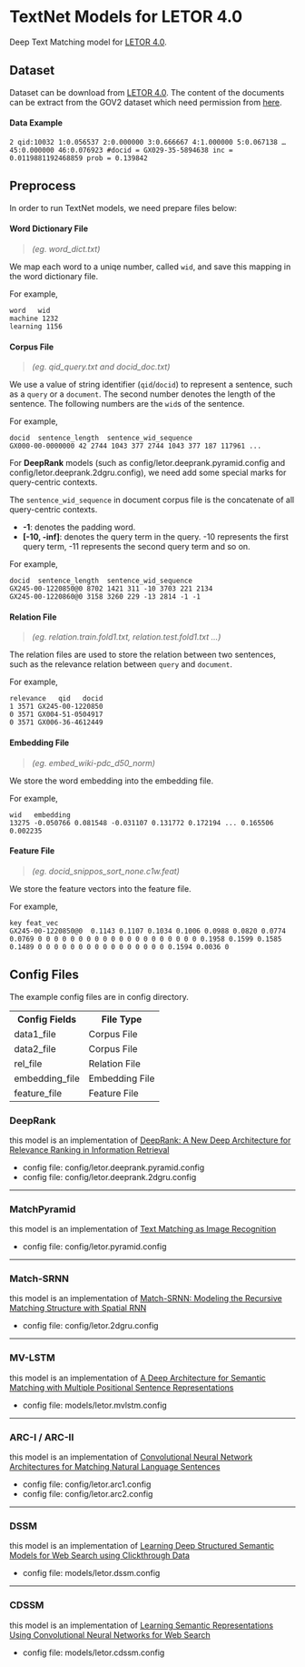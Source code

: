 # TextNet Models for LETOR 4.0 #

Deep Text Matching model for [LETOR 4.0](https://www.microsoft.com/en-us/research/project/letor-learning-rank-information-retrieval/). 

## Dataset

Dataset can be download from [LETOR 4.0](https://www.microsoft.com/en-us/research/project/letor-learning-rank-information-retrieval/).
The content of the documents can be extract from the GOV2 dataset which need permission from [here](http://ir.dcs.gla.ac.uk/test_collections/access_to_data.html).

#### Data Example
```
2 qid:10032 1:0.056537 2:0.000000 3:0.666667 4:1.000000 5:0.067138 … 45:0.000000 46:0.076923 #docid = GX029-35-5894638 inc = 0.0119881192468859 prob = 0.139842
```

## Preprocess

In order to run TextNet models, we need prepare files below:

#### **Word Dictionary File**   

> *(eg. word_dict.txt)*

We map each word to a uniqe number, called `wid`, and save this mapping in the word dictionary file. 

For example,

```
word   wid
machine 1232
learning 1156
```

#### **Corpus File**    

> *(eg. qid_query.txt and docid_doc.txt)*

We use a value of string identifier (`qid`/`docid`) to represent a sentence, such as a `query` or a `document`. The second number denotes the length of the sentence. The following numbers are the `wid`s of the sentence.

For example,

```
docid  sentence_length  sentence_wid_sequence
GX000-00-0000000 42 2744 1043 377 2744 1043 377 187 117961 ...
```

For **DeepRank** models (such as config/letor.deeprank.pyramid.config and config/letor.deeprank.2dgru.config), we need add some special marks for query-centric contexts.

The ```sentence_wid_sequence``` in document corpus file is the concatenate of all query-centric contexts. 

- **-1**: denotes the padding word.
- **[-10, -inf]**: denotes the query term in the query. -10 represents the first query term, -11 represents the second query term and so on.


For example,

```
docid  sentence_length  sentence_wid_sequence
GX245-00-1220850@0 8702 1421 311 -10 3703 221 2134 
GX245-00-1220860@0 3158 3260 229 -13 2814 -1 -1
```

#### **Relation File**    

> *(eg. relation.train.fold1.txt, relation.test.fold1.txt ...)*

The relation files are used to store the relation between two sentences, such as the relevance relation between `query` and `document`.

For example,

```
relevance   qid   docid
1 3571 GX245-00-1220850
0 3571 GX004-51-0504917
0 3571 GX006-36-4612449
```

#### **Embedding File**    

> *(eg. embed_wiki-pdc_d50_norm)*

We store the word embedding into the embedding file.

For example,

```
wid   embedding
13275 -0.050766 0.081548 -0.031107 0.131772 0.172194 ... 0.165506 0.002235
```

#### **Feature File**

> *(eg. docid_snippos_sort_none.c1w.feat)*

We store the feature vectors into the feature file.

For example,

```
key feat_vec
GX245-00-1220850@0  0.1143 0.1107 0.1034 0.1006 0.0988 0.0820 0.0774 0.0769 0 0 0 0 0 0 0 0 0 0 0 0 0 0 0 0 0 0 0 0 0.1958 0.1599 0.1585 0.1489 0 0 0 0 0 0 0 0 0 0 0 0 0 0 0 0 0.1594 0.0036 0
```

## Config Files

The example config files are in config directory.

<table>
<tr>
    <th>Config Fields</th>
    <th>File Type</th>
</tr>
<tr>
    <td> data1_file </td>
    <td> Corpus File </td>
</tr>
<tr>
    <td> data2_file </td>
    <td> Corpus File </td>
</tr>
<tr>
    <td> rel_file </td>
    <td> Relation File </td>
</tr>
<tr>
    <td> embedding_file </td>
    <td> Embedding File </td>
</tr>
<tr>
    <td> feature_file </td>
    <td> Feature File </td>
</tr>
</table>

### DeepRank
this model is an implementation of <a href="https://arxiv.org/abs/1710.05649"> DeepRank: A New Deep Architecture for Relevance Ranking in Information Retrieval </a>

- config file: config/letor.deeprank.pyramid.config
- config file: config/letor.deeprank.2dgru.config

---
### MatchPyramid

this model is an implementation of <a href="https://arxiv.org/abs/1602.06359"> Text Matching as Image Recognition</a>

- config file: config/letor.pyramid.config

---
### Match-SRNN
this model is an implementation of <a href="https://arxiv.org/abs/1604.04378"> Match-SRNN: Modeling the Recursive Matching Structure with Spatial RNN </a>

- config file: config/letor.2dgru.config

---
### MV-LSTM

this model is an implementation of <a href="https://arxiv.org/abs/1511.08277">A Deep Architecture for Semantic Matching with Multiple Positional Sentence Representations</a>

- config file: models/letor.mvlstm.config

---
### ARC-I / ARC-II

this model is an implementation of <a href="https://arxiv.org/abs/1503.03244">Convolutional Neural Network Architectures for Matching Natural Language Sentences</a>

- config file: config/letor.arc1.config
- config file: config/letor.arc2.config

---
### DSSM

this model is an implementation of <a href="https://www.microsoft.com/en-us/research/wp-content/uploads/2016/02/cikm2013_DSSM_fullversion.pdf">Learning Deep Structured Semantic Models for Web Search using Clickthrough Data</a>

- config file: models/letor.dssm.config

---
### CDSSM

this model is an implementation of <a href="https://www.microsoft.com/en-us/research/publication/learning-semantic-representations-using-convolutional-neural-networks-for-web-search/">Learning Semantic Representations Using Convolutional Neural Networks for Web Search</a>

- config file: models/letor.cdssm.config



